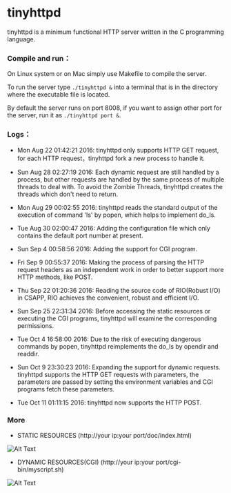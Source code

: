 # tinyhttpd


tinyhttpd is a minimum functional HTTP server written in the C programming language.

### Compile and run：

On Linux system or on Mac simply use Makefile to compile the server.

To run the server type `./tinyhttpd &` into a terminal that is in the directory where the executable file is located.

By default the server runs on port 8008, if you want to assign other port for the server, run it as `./tinyhttpd port &`.

### Logs：

* Mon Aug 22 01:42:21 2016: tinyhttpd only supports HTTP GET request, for each HTTP request，tinyhttpd fork a new process to handle it.

* Sun Aug 28 02:27:19 2016: Each dynamic request are still handled by a process, but other requests are handled by the same process of multiple threads to deal with. To avoid the Zombie Threads, tinyhttpd creates the threads which don't need to return.

* Mon Aug 29 00:02:55 2016: tinyhttpd reads the standard output of the execution of command 'ls' by popen, which helps to implement do_ls.

* Tue Aug 30 02:00:47 2016: Adding the configuration file which only contains the default port number at present.

* Sun Sep 4 00:58:56 2016: Adding the support for CGI program.

* Fri Sep 9 00:55:37 2016: Making the process of parsing the HTTP request headers as an independent work in order to better support more HTTP methods, like POST.

* Thu Sep 22 01:20:36 2016: Reading the source code of RIO(Robust I/O) in CSAPP, RIO achieves the convenient, robust and efficient I/O.

* Sun Sep 25 22:31:34 2016: Before accessing the static resources or executing the CGI programs, tinyhttpd will examine the corresponding permissions.

* Tue Oct 4 16:58:00 2016: Due to the risk of executing dangerous commands by popen, tinyhttpd reimplements the do_ls by opendir and readdir.

* Sun Oct 9 23:30:23 2016: Expanding the support for dynamic requests. tinyhttpd supports the HTTP GET requests with parameters, the parameters are passed by setting the environment variables and CGI programs fetch these parameters.

* Tue Oct 11 01:11:15 2016: tinyhttpd now supports the HTTP POST.



### More

* STATIC RESOURCES (http://your ip:your port/doc/index.html)


![Alt Text](https://github.com/tinylcy/tinyhttpd/raw/master/doc/static.png)


* DYNAMIC RESOURCES(CGI) (http://your ip:your port/cgi-bin/myscript.sh)

![Alt Text](https://github.com/tinylcy/tinyhttpd/raw/master/doc/dynamic.png)
